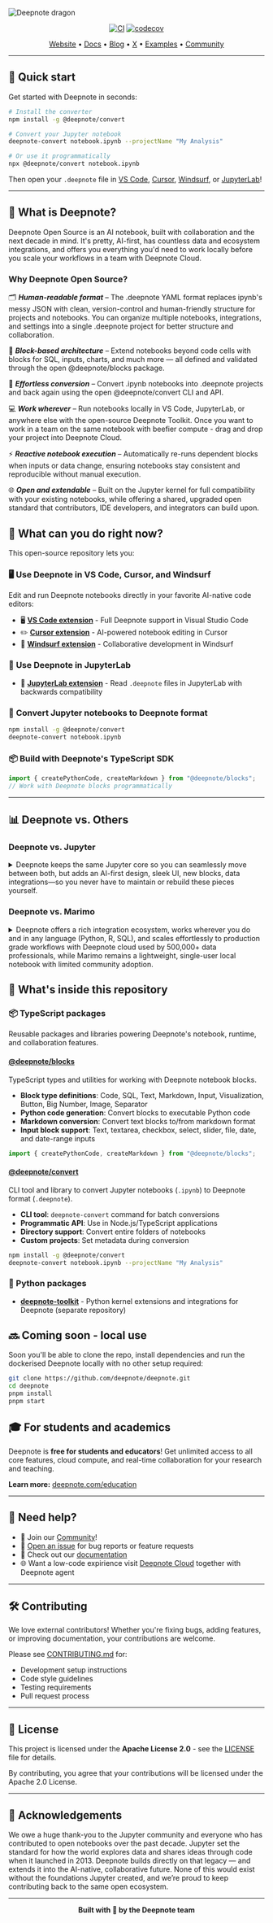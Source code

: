 ![Deepnote dragon](deepnote-dragon.png)

<div align="center">

[![CI](https://github.com/deepnote/deepnote/actions/workflows/ci.yml/badge.svg?branch=main)](https://github.com/deepnote/deepnote/actions/workflows/ci.yml)
[![codecov](https://codecov.io/gh/deepnote/deepnote/graph/badge.svg?token=7DHBMXZS28)](https://codecov.io/gh/deepnote/deepnote)

[Website](https://deepnote.com/?utm_source=github&utm_medium=github&utm_campaign=github&utm_content=readme_main) • [Docs](https://deepnote.com/docs?utm_source=github&utm_medium=github&utm_campaign=github&utm_content=readme_main) • [Blog](https://deepnote.com/blog?utm_source=github&utm_medium=github&utm_campaign=github&utm_content=readme_main) • [X](https://x.com/DeepnoteHQ) • [Examples](https://deepnote.com/explore?utm_source=github&utm_medium=github&utm_campaign=github&utm_content=readme_main) • [Community]()

</div>

---

## 🚀 Quick start

Get started with Deepnote in seconds:

```bash
# Install the converter
npm install -g @deepnote/convert

# Convert your Jupyter notebook
deepnote-convert notebook.ipynb --projectName "My Analysis"

# Or use it programmatically
npx @deepnote/convert notebook.ipynb
```

Then open your `.deepnote` file in [VS Code](https://marketplace.visualstudio.com/items?itemName=Deepnote.vscode-deepnotee), [Cursor](https://open-vsx.org/extension/Deepnote/vscode-deepnote), [Windsurf](https://marketplace.windsurf.com/vscode/item?itemName=Deepnote.vscode-deepnote), or [JupyterLab](https://github.com/deepnote/jupyterlab-deepnote)!

---

## 🌟 What is Deepnote?

Deepnote Open Source is an AI notebook, built with collaboration and the next decade in mind. It's pretty, AI-first, has countless data and ecosystem integrations, and offers you everything you'd need to work locally before you scale your workflows in a team with Deepnote Cloud.

### Why Deepnote Open Source?

🗂️ **_Human-readable format_** – The .deepnote YAML format replaces ipynb's messy JSON with clean, version-control and human-friendly structure for projects and notebooks. You can organize multiple notebooks, integrations, and settings into a single .deepnote project for better structure and collaboration.

🧩 **_Block-based architecture_** – Extend notebooks beyond code cells with blocks for SQL, inputs, charts, and much more — all defined and validated through the open @deepnote/blocks package.

🔁 **_Effortless conversion_** – Convert .ipynb notebooks into .deepnote projects and back again using the open @deepnote/convert CLI and API.

💻 **_Work wherever_** – Run notebooks locally in VS Code, JupyterLab, or anywhere else with the open-source Deepnote Toolkit. Once you want to work in a team on the same notebook with beefier compute - drag and drop your project into Deepnote Cloud.

⚡ **_Reactive notebook execution_** – Automatically re-runs dependent blocks when inputs or data change, ensuring notebooks stay consistent and reproducible without manual execution.

🌐 **_Open and extendable_** – Built on the Jupyter kernel for full compatibility with your existing notebooks, while offering a shared, upgraded open standard that contributors, IDE developers, and integrators can build upon.

## 🎯 What can you do right now?

This open-source repository lets you:

### 🖥️ **Use Deepnote in VS Code, Cursor, and Windsurf**

Edit and run Deepnote notebooks directly in your favorite AI-native code editors:

- 🖥️ **[VS Code extension](https://marketplace.visualstudio.com/items?itemName=deepnote.deepnote)** - Full Deepnote support in Visual Studio Code
- ✏️ **[Cursor extension](https://open-vsx.org/extension/Deepnote/vscode-deepnote)** - AI-powered notebook editing in Cursor
- 🌊 **[Windsurf extension](https://open-vsx.org/extension/Deepnote/vscode-deepnote)** - Collaborative development in Windsurf

### 🧪 **Use Deepnote in JupyterLab**

- 🧪 **[JupyterLab extension](https://github.com/deepnote/jupyterlab-deepnote)** - Read `.deepnote` files in JupyterLab with backwards compatibility

### 🔄 **Convert Jupyter notebooks to Deepnote format**

```bash
npm install -g @deepnote/convert
deepnote-convert notebook.ipynb
```

### 📦 **Build with Deepnote's TypeScript SDK**

```typescript
import { createPythonCode, createMarkdown } from "@deepnote/blocks";
// Work with Deepnote blocks programmatically
```

---

## 📊 Deepnote vs. Others

### Deepnote vs. Jupyter

<details>
<summary>Deepnote keeps the same Jupyter core so you can seamlessly move between both, but adds an AI-first design, sleek UI, new blocks, data integrations—so you never have to maintain or rebuild these pieces yourself.</summary>
<br>
| Feature             | Deepnote                          | Jupyter                     |
| ------------------- | --------------------------------- | --------------------------- |
| **Setup**           | Zero setup, cloud-based           | Local installation required |
| **AI Features**     | Native AI Copilot                 | Third-party extensions      |
| **Version control** | Built-in Git integration          | Manual Git workflow         |
| **Sharing**         | Share with a link                 | Export files manually       |
| **Compute**         | Managed cloud compute             | Local resources only        |
| **Integrations**    | Native database & API connections | Manual configuration        |

</details>

### Deepnote vs. Marimo

<details>
<summary>Deepnote offers a rich integration ecosystem, works wherever you do and in any language (Python, R, SQL), and scales effortlessly to production grade workflows with Deepnote cloud used by 500,000+ data professionals, while Marimo remains a lightweight, single-user local notebook with limited community adoption.</summary>
<br>
| Feature                  | Deepnote                              | Marimo         |
| ------------------------ | ------------------------------------- | -------------- |
| **AI Integration**       | Built-in AI Copilot                   | No AI features |
| **Database Connections** | 60+ native integrations               | Manual setup   |
| **Deployment**           | One-click sharing & scheduling        | Local only     |
| **Language Support**     | Python, SQL, R                        | Python only    |
| **Editor Support**       | VS Code, Cursor, Windsurf, JupyterLab | Terminal-based |

</details>

## 🚀 What's inside this repository

### 📦 TypeScript packages

Reusable packages and libraries powering Deepnote's notebook, runtime, and collaboration features.

#### **[@deepnote/blocks](./packages/blocks)**

TypeScript types and utilities for working with Deepnote notebook blocks.

- **Block type definitions**: Code, SQL, Text, Markdown, Input, Visualization, Button, Big Number, Image, Separator
- **Python code generation**: Convert blocks to executable Python code
- **Markdown conversion**: Convert text blocks to/from markdown format
- **Input block support**: Text, textarea, checkbox, select, slider, file, date, and date-range inputs

```typescript
import { createPythonCode, createMarkdown } from "@deepnote/blocks";
```

#### **[@deepnote/convert](./packages/convert)**

CLI tool and library to convert Jupyter notebooks (`.ipynb`) to Deepnote format (`.deepnote`).

- **CLI tool**: `deepnote-convert` command for batch conversions
- **Programmatic API**: Use in Node.js/TypeScript applications
- **Directory support**: Convert entire folders of notebooks
- **Custom projects**: Set metadata during conversion

```bash
npm install -g @deepnote/convert
deepnote-convert notebook.ipynb --projectName "My Analysis"
```

### 🐍 Python packages

- **[deepnote-toolkit](https://github.com/deepnote/deepnote-toolkit)** - Python kernel extensions and integrations for Deepnote (separate repository)

## 🔜 Coming soon - local use

Soon you'll be able to clone the repo, install dependencies and run the dockerised Deepnote locally with no other setup required:

```bash
git clone https://github.com/deepnote/deepnote.git
cd deepnote
pnpm install
pnpm start
```

## 🎓 For students and academics

Deepnote is **free for students and educators**! Get unlimited access to all core features, cloud compute, and real-time collaboration for your research and teaching.

**Learn more:** [deepnote.com/education](https://deepnote.com/education?utm_source=github&utm_medium=github&utm_campaign=github&utm_content=readme_main)

---

## 🙌 Need help?

- 👥 Join our [Community]()!
- 💬 [Open an issue](https://github.com/deepnote/deepnote/issues/new) for bug reports or feature requests
- 📖 Check out our [documentation](https://deepnote.com/docs?utm_source=github&utm_medium=github&utm_campaign=github&utm_content=readme_main)
- 🌐 Want a low-code expirience visit [Deepnote Cloud](https://deepnote.com/?utm_source=github&utm_medium=github&utm_campaign=github&utm_content=readme_main) together with Deepnote agent

---

## 🛠️ Contributing

We love external contributors! Whether you're fixing bugs, adding features, or improving documentation, your contributions are welcome.

Please see [CONTRIBUTING.md](CONTRIBUTING.md) for:

- Development setup instructions
- Code style guidelines
- Testing requirements
- Pull request process

---

## 📄 License

This project is licensed under the **Apache License 2.0** - see the [LICENSE](LICENSE) file for details.

By contributing, you agree that your contributions will be licensed under the Apache 2.0 License.

---

## 🙌 Acknowledgements

We owe a huge thank-you to the Jupyter community and everyone who has contributed to open notebooks over the past decade. Jupyter set the standard for how the world explores data and shares ideas through code when it launched in 2013. Deepnote builds directly on that legacy — and extends it into the AI-native, collaborative future. None of this would exist without the foundations Jupyter created, and we’re proud to keep contributing back to the same open ecosystem.

---

<div align="center">

**Built with 💙 by the Deepnote team**

</div>
